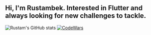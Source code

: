 ## Hi, I'm Rustambek. Interested in Flutter and always looking for new challenges to tackle.

![Rustam's GitHub stats](https://github-readme-stats.vercel.app/api?username=RustambekSafarov&show_icons=true&theme=tokyonight)
[![CodeWars](https://www.codewars.com/users/RustambekSafarov/badges/large)]([https://www.codewars.com/users/RustambekSafarov(https://www.codewars.com/users/RustambekSafarov))

<!-- [![Readme Card](https://github-readme-stats.vercel.app/api/pin/?username=RustambekSafarov&repo=github-readme-stats)](https://github.com/anuraghazra/github-readme-stats)

[![Top Langs](https://github-readme-stats.vercel.app/api/top-langs/?username=RustambekSafarov)](https://github.com/anuraghazra/github-readme-stats)

[![willianrod's wakatime stats](https://github-readme-stats.vercel.app/api/wakatime?username=Rustambek)](https://github.com/anuraghazra/github-readme-stats) -->
